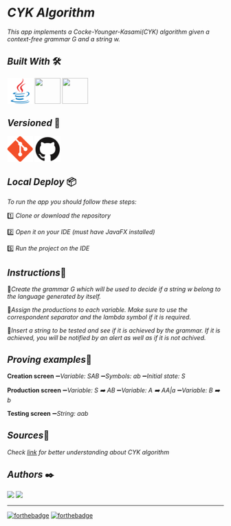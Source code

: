 # ***CYK Algorithm***

*This app implements a Cocke-Younger-Kasami(CYK) algorithm given a context-free grammar G and a string w.*

## ***Built With*** 🛠️

<p align="left">
  <a href="https://www.oracle.com/co/java//" target="_blank"> <img src="https://raw.githubusercontent.com/devicons/devicon/2ae2a900d2f041da66e950e4d48052658d850630/icons/java/java-original.svg" height="60" width = "60"></a>
     <a href="https://www.jetbrains.com/es-es/idea/" target="_blank"> <img src="https://upload.wikimedia.org/wikipedia/commons/thumb/9/9c/IntelliJ_IDEA_Icon.svg/1024px-IntelliJ_IDEA_Icon.svg.png" height="60" width = "60"></a>
  <a href="https://www.oracle.com/java/technologies/javase/javafxscenebuilder-info.html" target="_blank"> <img src="https://upload.wikimedia.org/wikipedia/fr/thumb/f/fe/SceneBuilderLogo.png/220px-SceneBuilderLogo.png" height="60" width = "60"></a>
</p>

## ***Versioned*** 📌

<p align="left">
     <a href="https://git-scm.com/" target="_blank"> <img src="https://raw.githubusercontent.com/devicons/devicon/2ae2a900d2f041da66e950e4d48052658d850630/icons/git/git-original.svg" height="60" width = "60"></a>
    <a href="https://github.com/" target="_blank"> <img src="https://raw.githubusercontent.com/devicons/devicon/2ae2a900d2f041da66e950e4d48052658d850630/icons/github/github-original.svg" height="60" width = "60"></a>
</p>

## ***Local Deploy*** 📦

*To run the app you should follow these steps:*

1️⃣ *Clone or download the repository*

2️⃣ *Open it on your IDE (must have JavaFX installed)*

5️⃣ *Run the project on the IDE*

## ***Instructions***📓

🔸*Create the grammar G which will be used to decide if a string w belong to the language generated by itself.*

🔸*Assign the productions to each variable. Make sure to use the correspondent separator and the lambda symbol if it is required.*

🔸*Insert a string to be tested and see if it is achieved by the grammar. If it is achieved, you will be notified by an alert as well as if it is not achived.*

## ***Proving examples***📍
**Creation screen**
➖*Variable: SAB*
➖*Symbols: ab*
➖*Initial state: S*

**Production screen**
➖*Variable: S  ➡️  AB*
➖*Variable: A  ➡️  AA|a*
➖*Variable: B  ➡️  b*

**Testing screen**
➖*String: aab*

## ***Sources***📎

*Check [link](https://www.geeksforgeeks.org/cyk-algorithm-for-context-free-grammar/) for better understanding about CYK algorithm*

## ***Authors*** ✒️

<p align="left">
      <a href="https://github.com/GabrielSB19" target="_blank"> <img src="https://images.weserv.nl/?url=avatars.githubusercontent.com/u/71047565?v=4&h=60&w=60&fit=cover&mask=circle?v=4&h=60&w=60&fit=cover&mask=circle"></a>
  <a href="https://github.com/danielaolartebo" target="_blank"> <img src="https://images.weserv.nl/?url=avatars.githubusercontent.com/u/53228651?v=4&h=60&w=60&fit=cover&mask=circle"></a>
</p>

---

[![forthebadge](https://forthebadge.com/images/badges/built-with-love.svg)](https://forthebadge.com)
[![forthebadge](https://forthebadge.com/images/badges/for-you.svg)](https://forthebadge.com)
